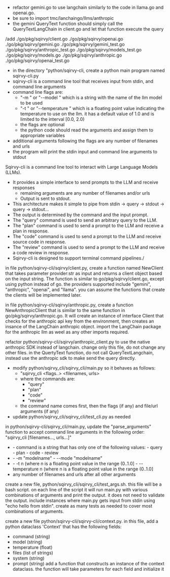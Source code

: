 - refactor gemini.go to use langchain similarly to the code in llama.go and openai.go.
- be sure to import tmc/lanchaingo/llms/anthropic
- the gemini QueryText function should simply call the QueryTextLangChain in client.go and let that function execute the query

/add ./go/pkg/sqirvy/client.go
./go/pkg/sqirvy/openai.go
./go/pkg/sqirvy/gemini.go
./go/pkg/sqirvy/gemini_test.go
./go/pkg/sqirvy/anthropic_test.go
./go/pkg/sqirvy/models_test.go
./go/pkg/sqirvy/models.go
./go/pkg/sqirvy/anthropic.go
./go/pkg/sqirvy/openai_test.go

- in the directory "python/sqirvy-cli, create a python main program named sqirvy-cli.py
- sqirvy-cli is a command line tool that receives input from stdin, and command line arguments
- command line flags are:
  - "-m <model name>" or "--model <model name>" which is a string with the name of the llm model to be used
  - "-t <temperature>" or "--temperature <temperature>" which is a floating point value indicating the temperature to use on the llm. it has a default value of 1.0 and is limited to the interval [0.0, 2.0)
  - the flags are optional
  - the python code should read the arguments and assign them to appropriate variables
- additional arguments following the flags are any number of filenames and urls
- the program will print the stdin input and command line arguments to stdout

Sqirvy-cli is a command line tool to interact with Large Language Models (LLMs).

- It provides a simple interface to send prompts to the LLM and receive responses
  - remaining arguments are any number of filenames and/or urls
  - Output is sent to stdout.
- This architecture makes it simple to pipe from stdin -> query -> stdout -> query -> stdout...
- The output is determined by the command and the input prompt.
- The "query" command is used to send an arbitrary query to the LLM.
- The "plan" command is used to send a prompt to the LLM and receive a plan in response.
- The "code" command is used to send a prompt to the LLM and receive source code in response.
- The "review" command is used to send a prompt to the LLM and receive a code review in response.
- Sqirvy-cli is designed to support terminal command pipelines./

in file python/sqirvy-cli/sqirvy/client.py, create a function named NewClient that takes parameter provider:str as input and returns a client object based on the input string. The function is similar to go/pkg/sqirvy/client.go, except using python instead of go. the providers supported include "gemini", "anthropic", "openai", and "llama". you can assume the functions that create the clients will be implemented later.

in file python/sqirvy-cli/sqirvy/anthropic.py, create a function NewAnthropicClient that is similar to the same function in go/pkg/sqirvy/anthropic.go. It will create an instance of interface Client that checks for the anthropic api key from the environment, then creates an insance of the LangChain anthropic object. import the LangChain package for the anthropic llm as weel as any other imports required.

refactor python/sqirvy-cli/sqirvy/anthropic_client.py to use the native anthropic SDK instead of langchain. change only this file, do not change any other files. in the QuertyText function, do not call QueryTextLangchain, instead use the anthropic sdk to make send the query directly.

- modify python/sqirvy_cli/sqirvy_cli/main.py so it behaves as follows:
  - "sqirvy_cli <command> <flags..> <filenames, urls>
  - where the commands are:
    - "query"
    - "plan"
    - "code"
    - "review"
  - the command name comes first, then the flags (if any) and file/url arguments (if any)
- update python/sqirvy_cli/sqirvy_cli/test_cli.py as needed

in python/sqirvy-cli/sqirvy_cli/main.py, update the "parse_arguments" function to accept command line arguments in the following order:
"sqirvy_cli <command> <model> <temperature> [filenames..., urls...]"

- <command> 
   - command is a string that has only one of the following values:
   - query
   - plan
   - code
   - review
- <model>
  - -m "modelname"
  - --mode "modelname"
- <temperature>
  - -t n             (where n is a floating point value in the range (0..1.0]
  - --temperature n  (where n is a floating point value in the range (0..1.0]
- any number of filenames and urls after all other arguments

create a new file, python/sqirvy_cli/sqirvy_cli/test_args.sh. this file will be a bash script. on each line of the script it will run main.py with various combinations of arguments and print the output. it does not need to validate the output. include instances where main.py gets input from stdin using "echo hello from stdin". create as many tests as needed to cover most combinations of arguments.

create a new file python/sqirvy-cli/sqirvy-cli/context.py. in this file, add a python dataclass 'Context' that has the following fields:

- command (string)
- model (string)
- temperature (float)
- files (list of strings)
- system (string)
- prompt (string)
  add a function that constructs an instance of the context dataclass. the function will take parameters for each field and initialize it
